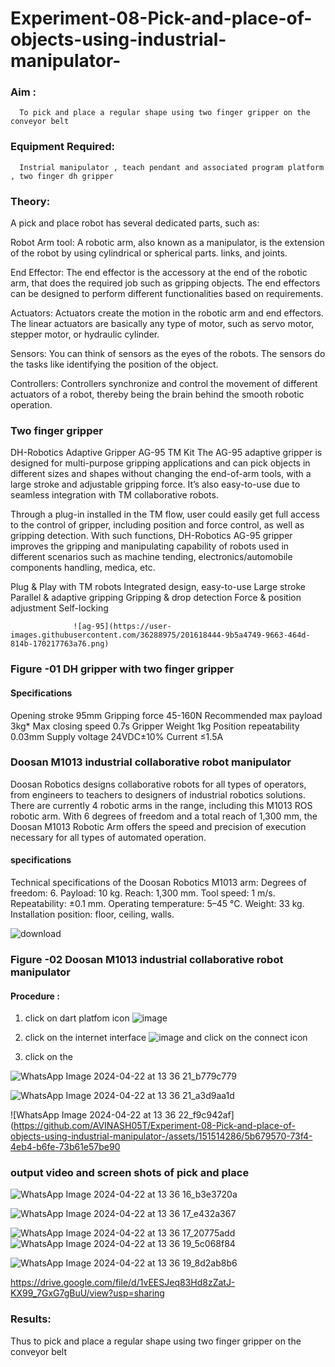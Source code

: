 # Experiment-08-Pick-and-place-of-objects-using-industrial-manipulator-

### Aim :
      To pick and place a regular shape using two finger gripper on the conveyor belt 
### Equipment Required: 
      Instrial manipulator , teach pendant and associated program platform , two finger dh gripper 
      
### Theory: 

A pick and place robot has several dedicated parts, such as:

Robot Arm tool: A robotic arm, also known as a manipulator, is the extension of the robot by using cylindrical or spherical parts. links, and joints.

End Effector: The end effector is the accessory at the end of the robotic arm, that does the required job such as gripping objects. The end effectors can be designed to perform different functionalities based on requirements.

Actuators: Actuators create the motion in the robotic arm and end effectors. The linear actuators are basically any type of motor, such as servo motor, stepper motor, or hydraulic cylinder.

Sensors: You can think of sensors as the eyes of the robots. The sensors do the tasks like identifying the position of the object.

Controllers: Controllers synchronize and control the movement of different actuators of a robot, thereby being the brain behind the smooth robotic operation.


### Two finger gripper 

DH-Robotics
Adaptive Gripper AG-95 TM Kit
The AG-95 adaptive gripper is designed for multi-purpose gripping applications and can pick objects in different sizes and shapes without changing the end-of-arm tools, with a large stroke and adjustable gripping force. It’s also easy-to-use due to seamless integration with TM collaborative robots.

Through a plug-in installed in the TM flow, user could easily get full access to the control of gripper, including position and force control, as well as gripping detection. With such functions, DH-Robotics AG-95 gripper improves the gripping and manipulating capability of robots used in different scenarios such as machine tending, electronics/automobile components handling, medica, etc.

Plug & Play with TM robots
Integrated design, easy-to-use
Large stroke
Parallel & adaptive gripping
Gripping & drop detection
Force & position adjustment
Self-locking

                  ![ag-95](https://user-images.githubusercontent.com/36288975/201618444-9b5a4749-9663-464d-814b-170217763a76.png)
### Figure -01 DH gripper with two finger gripper 

#### Specifications

Opening stroke	95mm
Gripping force 	45-160N
Recommended max payload	3kg*
Max closing speed	0.7s
Gripper Weight	1kg
Position repeatability	0.03mm
Supply voltage	24VDC±10%
Current	≤1.5A



### Doosan M1013 industrial collaborative robot manipulator 
Doosan Robotics designs collaborative robots for all types of operators, from engineers to teachers to designers of industrial robotics solutions. There are currently 4 robotic arms in the range, including this M1013 ROS robotic arm. With 6 degrees of freedom and a total reach of 1,300 mm, the Doosan M1013 Robotic Arm offers the speed and precision of execution necessary for all types of automated operation.

#### specifications 
Technical specifications of the Doosan Robotics M1013 arm:
Degrees of freedom: 6.
Payload: 10 kg.
Reach: 1,300 mm.
Tool speed: 1 m/s.
Repeatability: ±0.1 mm.
Operating temperature: 5–45 °C.
Weight: 33 kg.
Installation position: floor, ceiling, walls.



![download](https://user-images.githubusercontent.com/36288975/201624230-89cc83ff-cecd-49ea-84c6-c67066e9d157.jpg)

### Figure -02 Doosan M1013 industrial collaborative robot manipulator 

#### Procedure : 

1. click on dart platfom icon ![image](https://user-images.githubusercontent.com/36288975/201621038-f1248586-5c20-40fd-8a74-68c7d8b44939.png)
2. click on the internet interface 
![image](https://user-images.githubusercontent.com/36288975/201621235-3b8b46a9-3c19-4207-9ea2-6a7954eb6135.png)
and click on the connect icon 

3. click on the

![WhatsApp Image 2024-04-22 at 13 36 21_b779c779](https://github.com/AVINASH05T/Experiment-08-Pick-and-place-of-objects-using-industrial-manipulator-/assets/151514286/9675c9c5-08bc-4324-b974-27caa2f97900)

![WhatsApp Image 2024-04-22 at 13 36 21_a3d9aa1d](https://github.com/AVINASH05T/Experiment-08-Pick-and-place-of-objects-using-industrial-manipulator-/assets/151514286/68cbeb71-33a7-4d41-836c-584b8ed49d4f)

![WhatsApp Image 2024-04-22 at 13 36 22_f9c942af](https://github.com/AVINASH05T/Experiment-08-Pick-and-place-of-objects-using-industrial-manipulator-/assets/151514286/5b679570-73f4-4eb4-b6fe-73b61e57be90


### output video and screen shots of pick and place 

![WhatsApp Image 2024-04-22 at 13 36 16_b3e3720a](https://github.com/AVINASH05T/Experiment-08-Pick-and-place-of-objects-using-industrial-manipulator-/assets/151514286/37cf5db9-c7aa-4f85-9a8f-6e9d1d62f1b4)

![WhatsApp Image 2024-04-22 at 13 36 17_e432a367](https://github.com/AVINASH05T/Experiment-08-Pick-and-place-of-objects-using-industrial-manipulator-/assets/151514286/9252aa72-fc81-4581-a7d1-4e8ff2ff952e)

![WhatsApp Image 2024-04-22 at 13 36 17_20775add](https://github.com/AVINASH05T/Experiment-08-Pick-and-place-of-objects-using-industrial-manipulator-/assets/151514286/a2efd234-2556-4b4f-acfe-770f09d638fa)
![WhatsApp Image 2024-04-22 at 13 36 19_5c068f84](https://github.com/AVINASH05T/Experiment-08-Pick-and-place-of-objects-using-industrial-manipulator-/assets/151514286/68320dcc-9908-4927-a080-d2bc05dffd78)

![WhatsApp Image 2024-04-22 at 13 36 19_8d2ab8b6](https://github.com/AVINASH05T/Experiment-08-Pick-and-place-of-objects-using-industrial-manipulator-/assets/151514286/24eb0d65-6d17-4773-8db7-af4a9a36e031)

https://drive.google.com/file/d/1vEESJeq83Hd8zZatJ-KX99_7GxG7gBuU/view?usp=sharing


### Results: 
Thus to pick and place a regular shape using two finger gripper on the conveyor belt 







